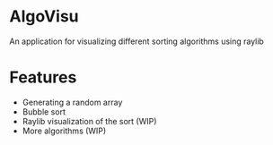 # AlgoVisu
An application for visualizing different sorting algorithms using raylib

# Features
* Generating a random array
* Bubble sort
* Raylib visualization of the sort (WIP)
* More algorithms (WIP)
